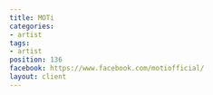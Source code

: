 ```yaml
---
title: MOTi
categories:
- artist
tags:
- artist
position: 136
facebook: https://www.facebook.com/motiofficial/
layout: client
---
```


